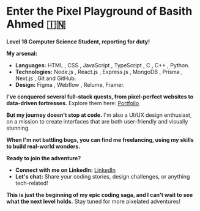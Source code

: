 # Enter the Pixel Playground of Basith Ahmed 🇮🇳

**Level 18 Computer Science Student, reporting for duty!**

**My arsenal:**

* **Languages:** HTML , CSS , JavaScript , TypeScript , C , C++ , Python.
* **Technologies:** Node.js , React.js , Express.js , MongoDB , Prisma , Next.js , Git and GitHub.
* **Design:** Figma , Webflow , Relume, Framer.

**I've conquered several full-stack quests, from pixel-perfect websites to data-driven fortresses.** Explore them here: [Portfolio](https://github.com/Basith-Ahmed)

**But my journey doesn't stop at code.** I'm also a UI/UX design enthusiast, on a mission to create interfaces that are both user-friendly and visually stunning.

**When I'm not battling bugs, you can find me freelancing, using my skills to build real-world wonders.** 

**Ready to join the adventure?**

* **Connect with me on LinkedIn:** [LinkedIn](www.linkedin.com/in/basith-ahmed)
* **Let's chat:** Share your coding stories, design challenges, or anything tech-related! 

**This is just the beginning of my epic coding saga, and I can't wait to see what the next level holds.** Stay tuned for more pixelated adventures!
